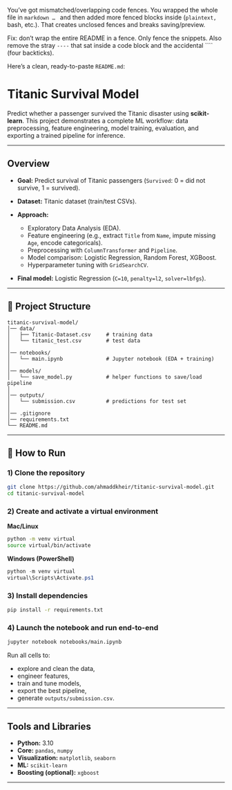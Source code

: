 You’ve got mismatched/overlapping code fences. You wrapped the whole file in `markdown … ` and then added more fenced blocks inside (`plaintext, `bash, etc.). That creates unclosed fences and breaks saving/preview.

Fix: don’t wrap the entire README in a fence. Only fence the snippets. Also remove the stray `----` that sat inside a code block and the accidental \`\`\`\` (four backticks).

Here’s a clean, ready-to-paste `README.md`:

# Titanic Survival Model

Predict whether a passenger survived the Titanic disaster using **scikit-learn**.
This project demonstrates a complete ML workflow: data preprocessing, feature engineering, model training, evaluation, and exporting a trained pipeline for inference.

---

## Overview

* **Goal:** Predict survival of Titanic passengers (`Survived`: 0 = did not survive, 1 = survived).
* **Dataset:** Titanic dataset (train/test CSVs).
* **Approach:**

  * Exploratory Data Analysis (EDA).
  * Feature engineering (e.g., extract `Title` from `Name`, impute missing `Age`, encode categoricals).
  * Preprocessing with `ColumnTransformer` and `Pipeline`.
  * Model comparison: Logistic Regression, Random Forest, XGBoost.
  * Hyperparameter tuning with `GridSearchCV`.
* **Final model:** Logistic Regression (`C=10`, `penalty=l2`, `solver=lbfgs`).

---

## 📂 Project Structure

```plaintext
titanic-survival-model/
│── data/
│   ├── Titanic-Dataset.csv     # training data
│   └── titanic_test.csv        # test data
│
│── notebooks/
│   └── main.ipynb              # Jupyter notebook (EDA + training)
│
│── models/
│   └── save_model.py           # helper functions to save/load pipeline
│
│── outputs/
│   └── submission.csv          # predictions for test set
│
│── .gitignore
│── requirements.txt
└── README.md
```

---

## 🚀 How to Run

### 1) Clone the repository

```bash
git clone https://github.com/ahmaddkheir/titanic-survival-model.git
cd titanic-survival-model
```

### 2) Create and activate a virtual environment

**Mac/Linux**

```bash
python -m venv virtual
source virtual/bin/activate
```

**Windows (PowerShell)**

```powershell
python -m venv virtual
virtual\Scripts\Activate.ps1
```

### 3) Install dependencies

```bash
pip install -r requirements.txt
```

### 4) Launch the notebook and run end-to-end

```bash
jupyter notebook notebooks/main.ipynb
```

Run all cells to:

* explore and clean the data,
* engineer features,
* train and tune models,
* export the best pipeline,
* generate `outputs/submission.csv`.

---

## Tools and Libraries

* **Python:** 3.10
* **Core:** `pandas`, `numpy`
* **Visualization:** `matplotlib`, `seaborn`
* **ML:** `scikit-learn`
* **Boosting (optional):** `xgboost`

---


